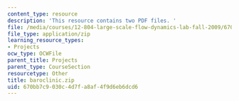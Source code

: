 ```yaml
---
content_type: resource
description: 'This resource contains two PDF files. '
file: /media/courses/12-804-large-scale-flow-dynamics-lab-fall-2009/670bb7c9030c4d7fa8af4f9d6eb6dcd6_baroclinic.zip
file_type: application/zip
learning_resource_types:
- Projects
ocw_type: OCWFile
parent_title: Projects
parent_type: CourseSection
resourcetype: Other
title: baroclinic.zip
uid: 670bb7c9-030c-4d7f-a8af-4f9d6eb6dcd6
---
```

